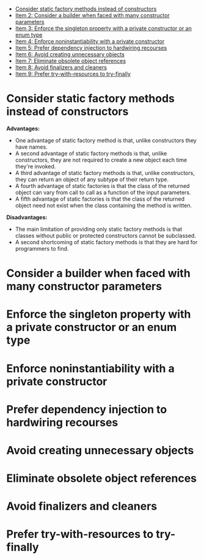 - [Consider static factory methods instead of constructors](#consider-static-factory-methods-instead-of-constructors)
- [Item 2: Consider a builder when faced with many constructor parameters](#Consider-a-builder-when-faced-with-many-constructor-parameters)
- [Item 3: Enforce the singleton property with a private constructor or an enum type](#Enforce-the-singleton-property-with-a-private-constructor-or-an-enum-type)
- [Item 4: Enforce noninstantiability with a private constructor](#Enforce-noninstantiability-with-a-private-constructor)
- [Item 5: Prefer dependency injection to hardwiring recourses](#Prefer-dependency-injection-to-hardwiring-recourses)
- [Item 6: Avoid creating unnecessary objects](#Avoid-creating-unnecessary-objects)
- [Item 7: Eliminate obsolete object references](#Eliminate-obsolete-object-references)
- [Item 8: Avoid finalizers and cleaners](#Avoid-finalizers-and-cleaners)
- [Item 9: Prefer try-with-resources to try-finally](#Prefer-try-with-resources-to-try-finally)

# Consider static factory methods instead of constructors

**Advantages:**
- One advantage of static factory method is that, unlike constructors they have names.
- A second advantage of static factory methods is that, unlike constructors, they are not required to create a new object each time they're invoked.
- A third advantage of static factory methods is that, unlike constructors, they can return an object of any subtype of their return type.
- A fourth advantage of static factories is that the class of the returned object can vary from call to call as a function of the input parameters.
- A fifth advantage of static factories is that the class of the returned object need not exist when the class containing the method is written.

**Disadvantages:**
- The main limitation of providing only static factory methods is that classes without public or protected constructors cannot be subclassed.
- A second shortcoming of static factory methods is that they are hard for programmers to find.


# Consider a builder when faced with many constructor parameters

# Enforce the singleton property with a private constructor or an enum type

# Enforce noninstantiability with a private constructor

# Prefer dependency injection to hardwiring recourses

# Avoid creating unnecessary objects

# Eliminate obsolete object references

# Avoid finalizers and cleaners

# Prefer try-with-resources to try-finally
